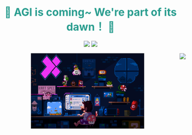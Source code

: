 <h1 align="center" style="color: #2a9d8f; font-weight: bold;">
    🌟 AGI is coming~  We're part of its dawn！ 🌅
</h1>


<p align="center">
<a title="Hits" target="_blank" href="https://github.com/jweihe/jweihe"><img src="https://hits.b3log.org/jweihe/jweihe.svg" ></a>
<a title="github" target="_blank" href="https://github.com/jweihe"><img src="https://img.shields.io/badge/dynamic/json?label=GitHub&suffix=%20followers&query=%24.data.totalSubs&url=https%3A%2F%2Fapi.spencerwoo.com%2Fsubstats%2F%3Fsource%3Dgithub%26queryKey%3Djweihe&labelColor=282c34&color=353940&logo=github&longCache=true" ></a>
</p>



<img align="right" src="https://github-readme-stats.vercel.app/api?username=jweihe&show_icons=true&icon_color=CE1D2D&text_color=718096&bg_color=ffffff&hide_title=true" />

<div align=center> <img width="300" height="200" src="https://github.com/jweihe/jweihe/blob/main/225813708-98b745f2-7d22-48cf-9150-083f1b00d6c9.gif"/> </div>
